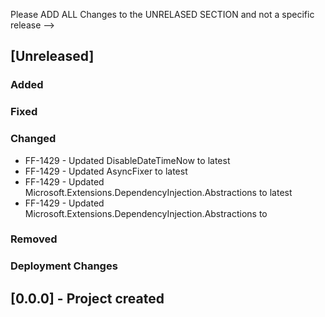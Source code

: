 Please ADD ALL Changes to the UNRELASED SECTION and not a specific release
-->

## [Unreleased]
### Added
### Fixed
### Changed
- FF-1429 - Updated DisableDateTimeNow to latest
- FF-1429 - Updated AsyncFixer to latest
- FF-1429 - Updated Microsoft.Extensions.DependencyInjection.Abstractions to latest
- FF-1429 - Updated Microsoft.Extensions.DependencyInjection.Abstractions to
### Removed
### Deployment Changes

<!--
Releases that have at least been deployed to staging, BUT NOT necessarily released to live.  Changes should be moved from [Unreleased] into here as they are merged into the appropriate release branch
-->
## [0.0.0] - Project created





